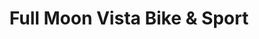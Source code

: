 ---
title: "Full Moon Vista Bike & Sport"
url: /rochester/full-moon-vista-bike-und-sport/
shop: Fahrrad
---